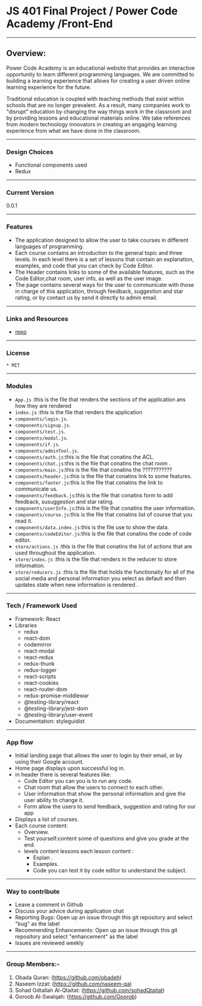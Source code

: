 # JS 401 Final Project / Power Code Academy /Front-End
***

## Overview:

Power Code Academy is an educational website that provides an interactive opportunity to learn different programming languages. We are committed to building a learning experience that allows for creating a user driven online learning experience for the future.

Traditional education is coupled with teaching methods that exist within schools that are no longer prevalent. As a result, many companies work to "disrupt" education by changing the way things work in the classroom and by providing lessons and educational materials online. We take references from modern technology innovators in creating an engaging learning experience from what we have done in the classroom.
***
### Design Choices
- Functional components used
- Redux
***
### Current Version
0.0.1
***
### Features

- The application designed to allow the user to take courses in different languages ​​of programming.
- Each course contains an introduction to the general topic and three levels. In each level there is a set of lessons that contain an explanation, examples, and code that you can check by Code Editor.
- The Header contains links to some of the available features, such as the Code Editor,chat room, user info, as well as the user image.
- The page contains several ways for the user to communicate with those in charge of this application, through feedback, suggestion and star rating, or by contact us by send it directly to admin email.
***
### Links and Resources
* [repo](https://github.com/401-project-SGON/power-Code-Front-End)
***
### License
    * MIT
***
### Modules

* `App.js` :this is the file that renders the sections of the application ans how they are rendered
* `index.js` :this is the file that renders the application
* `components/login.js`.
* `components/signup.js`.
* `components/test.js`.
* `components/modal.js`.
* `components/if.js`.
* `components/adminTool.js`.
* `components/auth.js`:this is the file that conatins the ACL.
* `components/chat.js`:this is the file that conatins the chat room .
* `components/main.js`:this is the file that conatins the ???????????
* `components/header.js`:this is the file that conatins link to some features.
* `components/footer.js`:this is the file that conatins the link  to communicate us.
* `components/feedback.js`:this is the file that conatins form to add feedback, susuggestion and star rating.
* `components/userInfo.js`:this is the file that conatins the user information.
* `components/course.js`:this is the file that conatins  list of course that you read it.
* `components/data.index.js`:this is the file use to show the data.
* `components/codeEditor.js`:this is the file that conatins the code of code editor.
* `store/actions.js` :this is the file that conatins the list of actions that are used throughout the application.
* `store/index.js` :this is the file that renders in the reducer to store information.
* `store/reducers.js` :this is the file that holds the functionaity for all of the social media and personal information you select as default and then updates state when new information is rendered .
***
### Tech / Framework Used

- Framework: React
- Libraries
    - redux
    - react-dom
    - codemirror
    - react-modal
    - react-redux
    - redux-thunk
    - redux-logger
    - react-scripts
    - react-cookies
    - react-router-dom 
    - redux-promise-middlewar
    - @testing-library/react
    - @testing-library/jest-dom
    - @testing-library/user-event
- Documentation: styleguidist
***
### App flow
- Initial landing page that allows the user to login by their email, or by using their Google account.
- Home page displays upon successful log in.
- in header there is several features like:
   - Code Editor you can you is to run any code.
   - Chat room that allow the users to connect to each other.
   -  User information that show the personal information and give the user ability to change it.
   - Form allow the users to send feedback, suggestion and rating for our app
- Displays a list of courses.
- Each course content:
   - Overview.
   - Test yourself:content some of questions and give you grade at the end.
    - levels content lessons each lesson content :
        - Explan .
        - Examples.
        - Code you can test it by code editor to understand the subject.


***
### Way to contribute

- Leave a comment in Github
- Discuss your advice during application chat 
- Reporting Bugs: Open up an issue through this git repository and select "bug" as the label
- Recommending Enhancements: Open up an issue through this git repository and select "enhancement" as the label
- Issues are reviewed weekly
***
### Group Members:-

1. Obada Quran: (https://github.com/obadeh)
2. Naseem Izzat: (https://github.com/naseem-qa)
3. Sohad Odtallah Al-Qtaitat: (https://github.com/sohadQtaitat)
4. Goroob Al-Swalqah: (https://github.com/Goorob)
